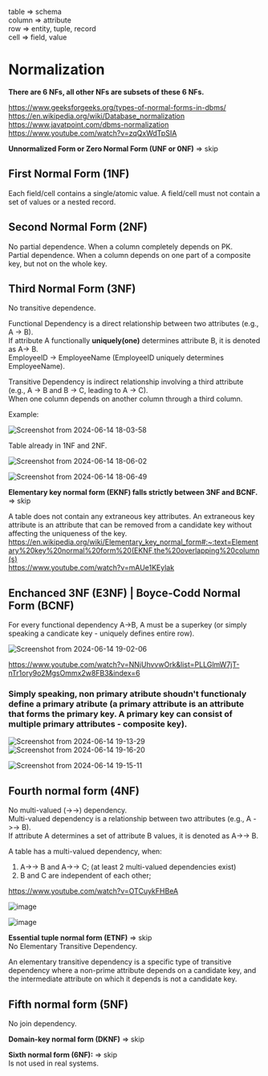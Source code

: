 table => schema\
column => attribute\
row => entity, tuple, record\
cell => field, value

# Normalization

__There are 6 NFs, all other NFs are subsets of these 6 NFs.__

https://www.geeksforgeeks.org/types-of-normal-forms-in-dbms/ \
https://en.wikipedia.org/wiki/Database_normalization \
https://www.javatpoint.com/dbms-normalization \
https://www.youtube.com/watch?v=zqQxWdTpSIA

__Unnormalized Form or Zero Normal Form (UNF or 0NF)__ => skip

## First Normal Form (1NF)
Each field/cell contains a single/atomic value. A field/cell must not contain a set of values or a nested record.

## Second Normal Form (2NF)
No partial dependence. When a column completely depends on PK.\
Partial dependence. When a column depends on one part of a composite key, but not on the whole key.

## Third Normal Form (3NF)
No transitive dependence.

Functional Dependency is a direct relationship between two attributes (e.g., A -> B).\
If attribute A functionally __uniquely(one)__ determines attribute B, it is denoted as A-> B.\
EmployeeID -> EmployeeName (EmployeeID uniquely determines EmployeeName).

Transitive Dependency is indirect relationship involving a third attribute (e.g., A -> B and B -> C, leading to A -> C).\
When one column depends on another column through a third column.

Example:

![Screenshot from 2024-06-14 18-03-58](https://github.com/VIK2395/Databases/assets/50545334/2aa80d7e-578e-4efb-b042-562b39d4b65e)

Table already in 1NF and 2NF.

![Screenshot from 2024-06-14 18-06-02](https://github.com/VIK2395/Databases/assets/50545334/1a8fe7b7-f7ed-4d5c-96d4-8113811f85f3)

![Screenshot from 2024-06-14 18-06-49](https://github.com/VIK2395/Databases/assets/50545334/50877538-9ac7-4700-ab47-f7d6caf0877c)

__Elementary key normal form (EKNF) falls strictly between 3NF and BCNF.__ => skip

A table does not contain any extraneous key attributes. An extraneous key attribute is an attribute that can be removed from a candidate key without affecting the uniqueness of the key.\
https://en.wikipedia.org/wiki/Elementary_key_normal_form#:~:text=Elementary%20key%20normal%20form%20(EKNF,the%20overlapping%20column(s) \
https://www.youtube.com/watch?v=mAUe1KEylak

## Enchanced 3NF (E3NF) | Boyce-Codd Normal Form (BCNF)
For every functional dependency A->B, A must be a superkey (or simply speaking a candicate key - uniquely defines entire row).

![Screenshot from 2024-06-14 19-02-06](https://github.com/VIK2395/Databases/assets/50545334/81b4aaa9-ffd3-4e14-8d32-05b517d9f6f0)

https://www.youtube.com/watch?v=NNjUhvvwOrk&list=PLLGlmW7jT-nTr1ory9o2MgsOmmx2w8FB3&index=6

### Simply speaking, non primary atribute shoudn't functionaly define a primary atribute (a primary attribute is an attribute that forms the primary key. A primary key can consist of multiple primary attributes - composite key).

![Screenshot from 2024-06-14 19-13-29](https://github.com/VIK2395/Databases/assets/50545334/daf07c8a-184e-486a-9db4-eba3d6170d14)
![Screenshot from 2024-06-14 19-16-20](https://github.com/VIK2395/Databases/assets/50545334/00366a42-318f-49de-8a34-87fb91191ff5)

![Screenshot from 2024-06-14 19-15-11](https://github.com/VIK2395/Databases/assets/50545334/622f7d7d-ad12-40d3-b3de-6eb80d46933f)

## Fourth normal form (4NF)
No multi-valued (->->) dependency.\
Multi-valued dependency is a relationship between two attributes (e.g., A ->-> B).\
If attribute A determines a set of attribute B values, it is denoted as A->-> B.

A table has a multi-valued dependency, when:
1. A->-> B and A->-> C; (at least 2 multi-valued dependencies exist)
2. B and C are independent of each other;

https://www.youtube.com/watch?v=OTCuykFHBeA

![image](https://github.com/VIK2395/Databases/assets/50545334/f595d9ea-fbbf-428e-9291-7f6bdf87f0b3)

![image](https://github.com/VIK2395/Databases/assets/50545334/9ea60a9d-0ab4-4373-86dc-9a00aef8e4ed)

__Essential tuple normal form (ETNF)__ => skip\
No Elementary Transitive Dependency.

An elementary transitive dependency is a specific type of transitive dependency where a non-prime attribute depends on a candidate key, and the intermediate attribute on which it depends is not a candidate key.

## Fifth normal form (5NF)
No join dependency.

__Domain-key normal form (DKNF)__ => skip

__Sixth normal form (6NF):__ => skip\
Is not used in real systems.
